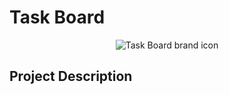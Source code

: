 # Task Board

<p align='center'>
  <img
    src='https://github.com/Xirlegna/task-board/blob/feature/5/public/images/brand-icon.png'
    alt='Task Board brand icon'
  >
</p>

## Project Description